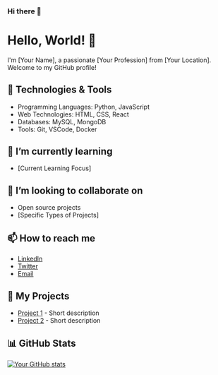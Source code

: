 ### Hi there 👋

<!--
**kresimirbruketa/kresimirbruketa** is a ✨ _special_ ✨ repository because its `README.md` (this file) appears on your GitHub profile.

Here are some ideas to get you started:

- 🔭 I’m currently working on ...
- 🌱 I’m currently learning ...
- 👯 I’m looking to collaborate on ...
- 🤔 I’m looking for help with ...
- 💬 Ask me about ...
- 📫 How to reach me: ...
- 😄 Pronouns: ...
- ⚡ Fun fact: ...
-->

# Hello, World! 👋

I'm [Your Name], a passionate [Your Profession] from [Your Location]. Welcome to my GitHub profile!

## 🔧 Technologies & Tools

- Programming Languages: Python, JavaScript
- Web Technologies: HTML, CSS, React
- Databases: MySQL, MongoDB
- Tools: Git, VSCode, Docker

## 🌱 I’m currently learning

- [Current Learning Focus]

## 👯 I’m looking to collaborate on

- Open source projects
- [Specific Types of Projects]

## 📫 How to reach me

- [LinkedIn](https://www.linkedin.com/in/your-profile/)
- [Twitter](https://twitter.com/your_handle)
- [Email](mailto:your.email@example.com)

## 🚀 My Projects

- [Project 1](link-to-repo) - Short description
- [Project 2](link-to-repo) - Short description

## 📊 GitHub Stats

[![Your GitHub stats](https://github-readme-stats.vercel.app/api?username=your-username&show_icons=true&theme=radical)](https://github.com/your-username)
